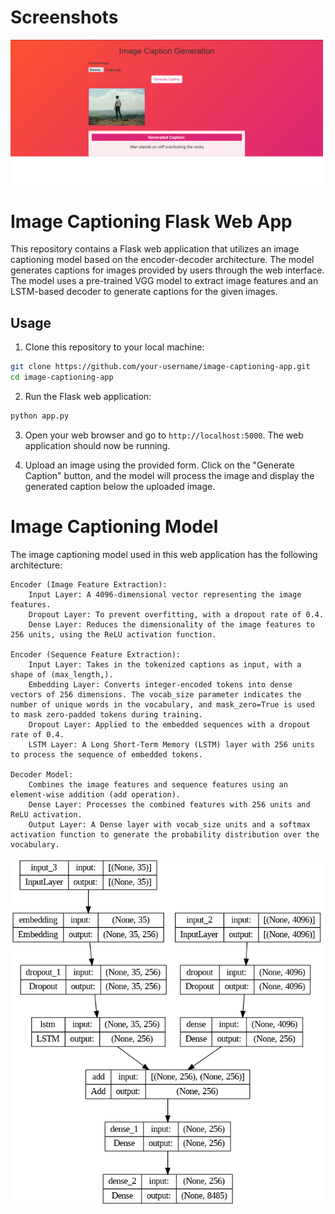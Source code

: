 # Screenshots

<img src="Screenshot.png" width="500">

# Image Captioning Flask Web App

This repository contains a Flask web application that utilizes an image captioning model based on the encoder-decoder architecture. The model generates captions for images provided by users through the web interface. The model uses a pre-trained VGG model to extract image features and an LSTM-based decoder to generate captions for the given images.

## Usage

1. Clone this repository to your local machine:

```bash
git clone https://github.com/your-username/image-captioning-app.git
cd image-captioning-app
```
2. Run the Flask web application:

```bash
python app.py
```

3. Open your web browser and go to `http://localhost:5000`. The web application should now be running.

4. Upload an image using the provided form. Click on the "Generate Caption" button, and the model will process the image and display the generated caption below the uploaded image.

# Image Captioning Model

The image captioning model used in this web application has the following architecture:

    Encoder (Image Feature Extraction):
        Input Layer: A 4096-dimensional vector representing the image features.
        Dropout Layer: To prevent overfitting, with a dropout rate of 0.4.
        Dense Layer: Reduces the dimensionality of the image features to 256 units, using the ReLU activation function.

    Encoder (Sequence Feature Extraction):
        Input Layer: Takes in the tokenized captions as input, with a shape of (max_length,).
        Embedding Layer: Converts integer-encoded tokens into dense vectors of 256 dimensions. The vocab_size parameter indicates the number of unique words in the vocabulary, and mask_zero=True is used to mask zero-padded tokens during training.
        Dropout Layer: Applied to the embedded sequences with a dropout rate of 0.4.
        LSTM Layer: A Long Short-Term Memory (LSTM) layer with 256 units to process the sequence of embedded tokens.

    Decoder Model:
        Combines the image features and sequence features using an element-wise addition (add operation).
        Dense Layer: Processes the combined features with 256 units and ReLU activation.
        Output Layer: A Dense layer with vocab_size units and a softmax activation function to generate the probability distribution over the vocabulary.

<img src="model.png" width="500">
